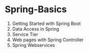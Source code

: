 # Spring-Basics

1. Getting Started with Spring Boot
2. Data Access in Spring
3. Service Tier
4. Web pages with Spring Controller
5. Spring Webservices